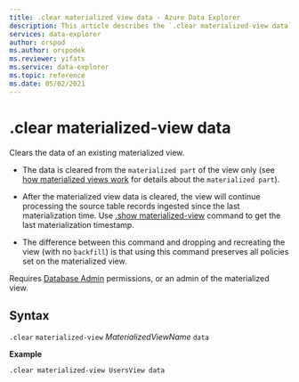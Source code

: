 ```yaml
---
title: .clear materialized view data - Azure Data Explorer
description: This article describes the `.clear materialized-view data` command in Azure Data Explorer.
services: data-explorer
author: orspod
ms.author: orspodek
ms.reviewer: yifats
ms.service: data-explorer
ms.topic: reference
ms.date: 05/02/2021
---
```

# .clear materialized-view data

Clears the data of an existing materialized view. 

* The data is cleared from the `materialized part` of the view only (see [how materialized views work](materialized-view-overview.md#how-materialized-views-work) for details about the `materialized part`).

* After the materialized view data is cleared, the view will continue processing the source table records ingested since the last materialization time. Use [.show materialized-view](materialized-view-show-commands.md#show-materialized-view) command to get the last materialization timestamp.

* The difference between this command and dropping and recreating the view (with no `backfill`) is that using this command preserves all policies set on the materialized view. 

Requires [Database Admin](../access-control/role-based-authorization.md) permissions, or an admin of the materialized view.

## Syntax 

`.clear` `materialized-view` *MaterializedViewName* `data`

**Example** 

```kusto
.clear materialized-view UsersView data 
```
